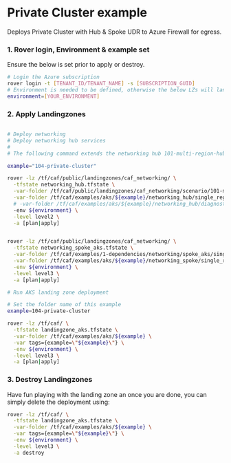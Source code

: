 # Private Cluster example

Deploys Private Cluster with Hub & Spoke UDR to Azure Firewall for egress.


### 1. Rover login, Environment & example set
Ensure the below is set prior to apply or destroy.
```bash
# Login the Azure subscription
rover login -t [TENANT_ID/TENANT_NAME] -s [SUBSCRIPTION_GUID]
# Environment is needed to be defined, otherwise the below LZs will land into sandpit which someone else is working on
environment=[YOUR_ENVIRONMENT]

```
### 2. Apply Landingzones
```bash

# Deploy networking
# Deploy networking hub services
#
# The following command extends the networking hub 101-multi-region-hub

example="104-private-cluster"

rover -lz /tf/caf/public/landingzones/caf_networking/ \
  -tfstate networking_hub.tfstate \
  -var-folder /tf/caf/public/landingzones/caf_networking/scenario/101-multi-region-hub \
  -var-folder /tf/caf/examples/aks/${example}/networking_hub/single_region \
  # -var-folder /tf/caf/examples/aks/${example}/networking_hub/diagnostics \                # Uncomment to enable diagnotics
  -env ${environment} \
  -level level2 \
  -a [plan|apply]


rover -lz /tf/caf/public/landingzones/caf_networking/ \
  -tfstate networking_spoke_aks.tfstate \
  -var-folder /tf/caf/examples/1-dependencies/networking/spoke_aks/single_region \
  -var-folder /tf/caf/examples/aks/${example}/networking_spoke/single_region \
  -env ${environment} \
  -level level3 \
  -a [plan|apply]

# Run AKS landing zone deployment

# Set the folder name of this example
example=104-private-cluster

rover -lz /tf/caf/ \
  -tfstate landingzone_aks.tfstate \
  -var-folder /tf/caf/examples/aks/${example} \
  -var tags={example=\"${example}\"} \
  -env ${environment} \
  -level level3 \
  -a [plan|apply]
```
### 3. Destroy Landingzones
Have fun playing with the landing zone an once you are done, you can simply delete the deployment using:

```bash
rover -lz /tf/caf/ \
  -tfstate landingzone_aks.tfstate \
  -var-folder /tf/caf/examples/aks/${example} \
  -var tags={example=\"${example}\"} \
  -env ${environment} \
  -level level3 \
  -a destroy


```
